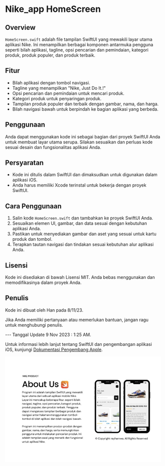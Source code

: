 # Nike_app HomeScreen

## Overview

`HomeScreen.swift` adalah file tampilan SwiftUI yang mewakili layar utama aplikasi Nike. Ini menampilkan berbagai komponen antarmuka pengguna seperti bilah aplikasi, tagline, opsi pencarian dan pemindaian, kategori produk, produk populer, dan produk terbaik.

## Fitur

- Bilah aplikasi dengan tombol navigasi.
- Tagline yang menampilkan "Nike, Just Do It.!"
- Opsi pencarian dan pemindaian untuk mencari produk.
- Kategori produk untuk penyaringan produk.
- Tampilan produk populer dan terbaik dengan gambar, nama, dan harga.
- Bilah navigasi bawah untuk berpindah ke bagian aplikasi yang berbeda.

## Penggunaan

Anda dapat menggunakan kode ini sebagai bagian dari proyek SwiftUI Anda untuk membuat layar utama serupa. Silakan sesuaikan dan perluas kode sesuai desain dan fungsionalitas aplikasi Anda.

## Persyaratan

- Kode ini ditulis dalam SwiftUI dan dimaksudkan untuk digunakan dalam aplikasi iOS.
- Anda harus memiliki Xcode terinstal untuk bekerja dengan proyek SwiftUI.

## Cara Penggunaan

1. Salin kode `HomeScreen.swift` dan tambahkan ke proyek SwiftUI Anda.
2. Sesuaikan elemen UI, gambar, dan data sesuai dengan kebutuhan aplikasi Anda.
3. Pastikan untuk menyediakan gambar dan aset yang sesuai untuk kartu produk dan tombol.
4. Terapkan tautan navigasi dan tindakan sesuai kebutuhan alur aplikasi Anda.

## Lisensi

Kode ini disediakan di bawah Lisensi MIT. Anda bebas menggunakan dan memodifikasinya dalam proyek Anda.

## Penulis

Kode ini dibuat oleh Han pada 8/11/23.

Jika Anda memiliki pertanyaan atau memerlukan bantuan, jangan ragu untuk menghubungi penulis.

--- Tanggal Update 9 Nov 2023 : 1:25 AM.

Untuk informasi lebih lanjut tentang SwiftUI dan pengembangan aplikasi iOS, kunjungi [Dokumentasi Pengembang Apple](https://developer.apple.com/documentation/swiftui).

![Alt text](<SwiftUI README.md.jpg>)
